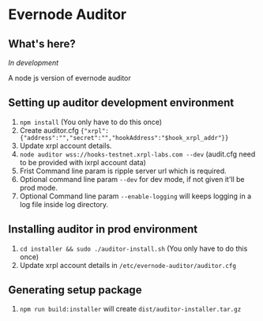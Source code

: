 # Evernode Auditor

## What's here?
*In development*

A node js version of evernode auditor

## Setting up auditor development environment
1. `npm install` (You only have to do this once)
1. Create auditor.cfg `{"xrpl":{"address":"","secret":"","hookAddress":"$hook_xrpl_addr"}}`
1. Update xrpl account details.
1. `node auditor wss://hooks-testnet.xrpl-labs.com --dev` (audit.cfg need to be provided with ixrpl account data)
1. Frist Command line param is ripple server url which is required.
1. Optional command line param `--dev` for dev mode, if not given it'll be prod mode.
1. Optional Command line param `--enable-logging` will keeps logging in a log file inside log directory.

## Installing auditor in prod environment
1. `cd installer && sudo ./auditor-install.sh` (You only have to do this once)
1. Update xrpl account details in `/etc/evernode-auditor/auditor.cfg`

## Generating setup package
1. `npm run build:installer` will create `dist/auditor-installer.tar.gz`